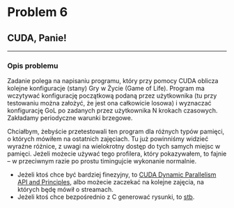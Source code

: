 # Problem 6
## CUDA, Panie!

---
### Opis problemu

Zadanie polega na napisaniu programu, który przy pomocy CUDA oblicza kolejne konfiguracje (stany)
Gry w Życie (Game of Life). Program ma wczytywać konfigurację początkową podaną przez użytkownika
(tu przy testowaniu można założyć, że jest ona całkowicie losowa) i wyznaczać konfigurację GoL
po zadanych przez użytkownika N krokach czasowych. Zakładamy periodyczne warunki brzegowe.

Chciałbym, żebyście przetestowali ten program dla różnych typów pamięci, o których mówiłem
na ostatnich zajęciach. Tu już powinniśmy widzieć wyraźne różnice, z uwagi na wielokrotny
dostęp do tych samych miejsc w pamięci. Jeżeli możecie używać tego profilera, który pokazywałem,
to fajnie – w przeciwnym razie po prostu timingujcie wykonanie normalnie.

- Jeżeli ktoś chce być bardziej finezyjny, to [CUDA Dynamic Parallelism API and Principles](https://developer.nvidia.com/blog/cuda-dynamic-parallelism-api-principles/),
albo możecie zaczekać na kolejne zajęcia, na których będę mówił o streamach.
- Jeżeli ktoś chce bezpośrednio z C generować rysunki, to [stb](https://github.com/nothings/stb).